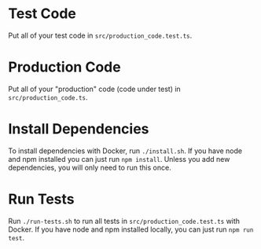 # Test Code
Put all of your test code in `src/production_code.test.ts`.

# Production Code
Put all of your "production" code (code under test) in `src/production_code.ts`.

# Install Dependencies
To install dependencies with Docker, run `./install.sh`. If you have node and npm installed you can just run `npm install`. Unless you add new dependencies, you will only need to run this once.

# Run Tests
Run `./run-tests.sh` to run all tests in `src/production_code.test.ts` with Docker. If you have node and npm installed locally, you can just run `npm run test`.
